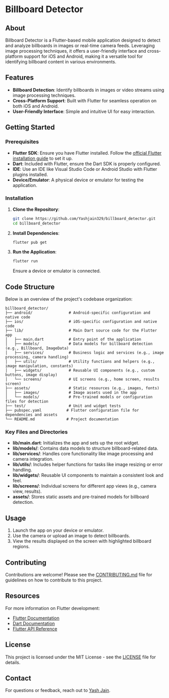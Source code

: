 # Billboard Detector

## About
Billboard Detector is a Flutter-based mobile application designed to detect and analyze billboards in images or real-time camera feeds. Leveraging image processing techniques, it offers a user-friendly interface and cross-platform support for iOS and Android, making it a versatile tool for identifying billboard content in various environments.

## Features
- **Billboard Detection**: Identify billboards in images or video streams using image processing techniques.
- **Cross-Platform Support**: Built with Flutter for seamless operation on both iOS and Android.
- **User-Friendly Interface**: Simple and intuitive UI for easy interaction.

## Getting Started

### Prerequisites
- **Flutter SDK**: Ensure you have Flutter installed. Follow the [official Flutter installation guide](https://flutter.dev/docs/get-started/install) to set it up.
- **Dart**: Included with Flutter, ensure the Dart SDK is properly configured.
- **IDE**: Use an IDE like Visual Studio Code or Android Studio with Flutter plugins installed.
- **Device/Emulator**: A physical device or emulator for testing the application.

### Installation
1. **Clone the Repository**:
   ```bash
   git clone https://github.com/Yashjain329/billboard_detector.git
   cd billboard_detector
   ```
2. **Install Dependencies**:
   ```bash
   flutter pub get
   ```
3. **Run the Application**:
   ```bash
   flutter run
   ```
   Ensure a device or emulator is connected.

## Code Structure
Below is an overview of the project's codebase organization:

```
billboard_detector/
├── android/                # Android-specific configuration and native code
├── ios/                    # iOS-specific configuration and native code
├── lib/                    # Main Dart source code for the Flutter app
│   ├── main.dart           # Entry point of the application
│   ├── models/             # Data models for billboard detection (e.g., Billboard, ImageData)
│   ├── services/           # Business logic and services (e.g., image processing, camera handling)
│   ├── utils/              # Utility functions and helpers (e.g., image manipulation, constants)
│   ├── widgets/            # Reusable UI components (e.g., custom buttons, image display)
│   └── screens/            # UI screens (e.g., home screen, results screen)
├── assets/                 # Static resources (e.g., images, fonts)
│   ├── images/             # Image assets used in the app
│   └── models/             # Pre-trained models or configuration files for detection
├── test/                   # Unit and widget tests
├── pubspec.yaml           # Flutter configuration file for dependencies and assets
└── README.md              # Project documentation
```

### Key Files and Directories
- **lib/main.dart**: Initializes the app and sets up the root widget.
- **lib/models/**: Contains data models to structure billboard-related data.
- **lib/services/**: Handles core functionality like image processing and camera integration.
- **lib/utils/**: Includes helper functions for tasks like image resizing or error handling.
- **lib/widgets/**: Reusable UI components to maintain a consistent look and feel.
- **lib/screens/**: Individual screens for different app views (e.g., camera view, results).
- **assets/**: Stores static assets and pre-trained models for billboard detection.

## Usage
1. Launch the app on your device or emulator.
2. Use the camera or upload an image to detect billboards.
3. View the results displayed on the screen with highlighted billboard regions.

## Contributing
Contributions are welcome! Please see the [CONTRIBUTING.md](CONTRIBUTING.md) file for guidelines on how to contribute to this project.

## Resources
For more information on Flutter development:
- [Flutter Documentation](https://flutter.dev/docs)
- [Dart Documentation](https://dart.dev/guides)
- [Flutter API Reference](https://api.flutter.dev/)

## License
This project is licensed under the MIT License - see the [LICENSE](LICENSE) file for details.

## Contact
For questions or feedback, reach out to [Yash Jain](https://github.com/Yashjain329).